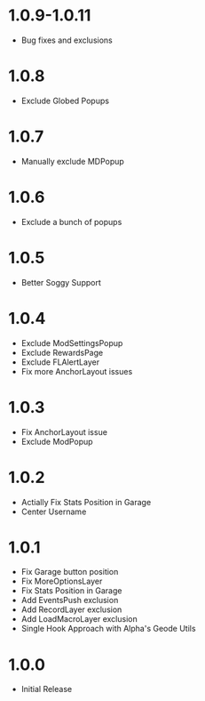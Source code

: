 # 1.0.9-1.0.11
- Bug fixes and exclusions

# 1.0.8
- Exclude Globed Popups

# 1.0.7
- Manually exclude MDPopup

# 1.0.6
- Exclude a bunch of popups

# 1.0.5
- Better Soggy Support

# 1.0.4
- Exclude ModSettingsPopup
- Exclude RewardsPage
- Exclude FLAlertLayer
- Fix more AnchorLayout issues

# 1.0.3
- Fix AnchorLayout issue
- Exclude ModPopup

# 1.0.2
- Actially Fix Stats Position in Garage
- Center Username

# 1.0.1
- Fix Garage button position
- Fix MoreOptionsLayer
- Fix Stats Position in Garage
- Add EventsPush exclusion
- Add RecordLayer exclusion
- Add LoadMacroLayer exclusion
- Single Hook Approach with Alpha's Geode Utils

# 1.0.0
- Initial Release
